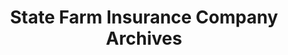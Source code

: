 ---
layout: repo
title: "State Farm Insurance Company Archives"
id: 15681
permalink: repos/15681/
---